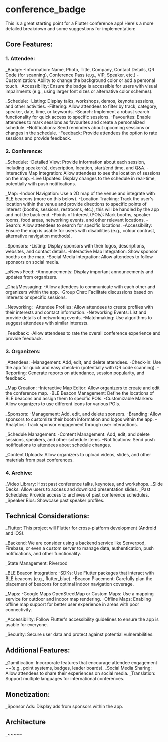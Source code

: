 # conference_badge

This is a great starting point for a Flutter conference app! Here's a more detailed breakdown and some suggestions for implementation:

## Core Features:

### 1.	Attendee:

_Badge:
-Information: Name, Photo, Title, Company, Contact Details, QR Code (for scanning), Conference Pass (e.g., VIP, Speaker, etc.)
-Customization: Ability to change the background color or add a personal touch.
-Accessibility: Ensure the badge is accessible for users with visual impairments (e.g., using larger font sizes or alternative color schemes).

_Schedule:
-Listing: Display talks, workshops, demos, keynote sessions, and other activities.
-Filtering: Allow attendees to filter by track, category, speaker, date, time, or keywords.
-Search: Implement a robust search functionality for quick access to specific sessions.
-Favourites: Enable attendees to mark sessions as favourites and create a personalized schedule.
-Notifications: Send reminders about upcoming sessions or changes in the schedule.
-Feedback: Provide attendees the option to rate sessions and provide feedback.

### 2.	Conference:

_Schedule:
-Detailed View: Provide information about each session, including speaker(s), description, location, start/end time, and Q&A.
-Interactive Map Integration: Allow attendees to see the location of sessions on the map.
-Live Updates: Display changes to the schedule in real-time, potentially with push notifications.

_Map:
-Indoor Navigation: Use a 2D map of the venue and integrate with BLE beacons (more on this below).
-Location Tracking: Track the user's location within the venue and provide directions to specific points of interest (booths, sessions, restrooms, etc.), this will be handled by the app and not the back end.
-Points of Interest (POIs): Mark booths, speaker rooms, food areas, networking events, and other relevant locations.
-Search: Allow attendees to search for specific locations.
-Accessibility: Ensure the map is usable for users with disabilities (e.g., colour contrast, alternative navigation methods).

_Sponsors:
-Listing: Display sponsors with their logos, descriptions, websites, and contact details.
-Interactive Map Integration: Show sponsor booths on the map.
-Social Media Integration: Allow attendees to follow sponsors on social media.

_oNews Feed:
-Announcements: Display important announcements and updates from organizers.

_Chat/Messaging:
-Allow attendees to communicate with each other and organizers within the app.
-Group Chat: Facilitate discussions based on interests or specific sessions.

_Networking:
-Attendee Profiles: Allow attendees to create profiles with their interests and contact information.
-Networking Events: List and provide details of networking events.
-Matchmaking: Use algorithms to suggest attendees with similar interests.

_Feedback:
-Allow attendees to rate the overall conference experience and provide feedback.

### 3.	Organizers:

_Attendees:
-Management: Add, edit, and delete attendees.
-Check-in: Use the app for quick and easy check-in (potentially with QR code scanning).
-Reporting: Generate reports on attendance, session popularity, and feedback.

_Map Creation:
-Interactive Map Editor: Allow organizers to create and edit the conference map.
-BLE Beacon Management: Define the locations of BLE beacons and assign them to specific POIs.
-Customizable Markers: Allow organizers to use different icons for various POIs.

_Sponsors:
-Management: Add, edit, and delete sponsors.
-Branding: Allow sponsors to customize their booth information and logos within the app.
-Analytics: Track sponsor engagement through user interactions.

_Schedule Management:
-Content Management: Add, edit, and delete sessions, speakers, and other schedule items.
-Notifications: Send push notifications to attendees about schedule changes.

_Content Uploads: Allow organizers to upload videos, slides, and other materials from past conferences.

### 4.	Archive:

_Video Library: Host past conference talks, keynotes, and workshops.
_Slide Decks: Allow users to access and download presentation slides.
_Past Schedules: Provide access to archives of past conference schedules.
_Speaker Bios: Showcase past speaker profiles.


## Technical Considerations:

_Flutter: This project will Flutter for cross-platform development (Android and iOS).

_Backend: We are consider using a backend service like Serverpod, Firebase, or even a custom server to manage data, authentication, push notifications, and other functionality.

_State Management: Riverpod

_BLE Beacon Integration:
-SDKs: Use Flutter packages that interact with BLE beacons (e.g., flutter_blue).
-Beacon Placement: Carefully plan the placement of beacons for optimal indoor navigation coverage.

_Maps:
-Google Maps OpenStreetMap or Custom Maps: Use a mapping service for outdoor and indoor map rendering.
-Offline Maps: Enabling offline map support for better user experience in areas with poor connectivity.

_Accessibility: Follow Flutter's accessibility guidelines to ensure the app is usable for everyone.

_Security: Secure user data and protect against potential vulnerabilities.

## Additional Features:

_Gamification: Incorporate features that encourage attendee engagement ~~(e.g., point systems, badges, leader boards).
_Social Media Sharing: Allow attendees to share their experiences on social media.
_Translation: Support multiple languages for international conferences.

## Monetization:

_Sponsor Ads: Display ads from sponsors within the app.


## Architecture
_~~~~~

